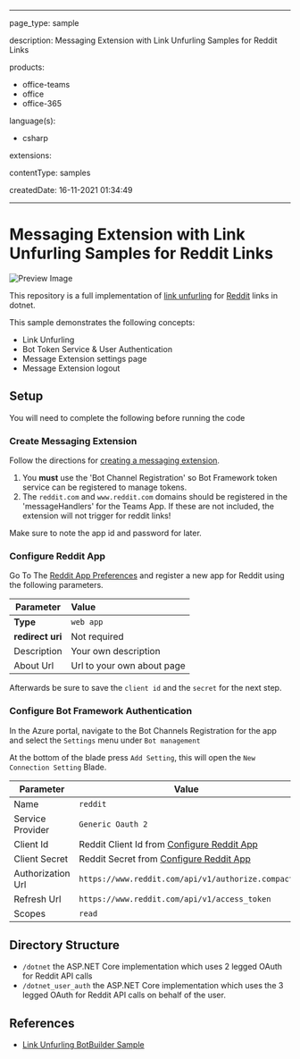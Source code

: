 
---

page_type: sample

description: Messaging Extension with Link Unfurling Samples for Reddit Links

products:
- office-teams
- office
- office-365

language(s):
- csharp

extensions:

contentType: samples

createdDate: 16-11-2021 01:34:49

---
# Messaging Extension with Link Unfurling Samples for Reddit Links
![Preview Image](doc/images/Preview.gif)

This repository is a full implementation of [link unfurling](https://docs.microsoft.com/en-us/microsoftteams/platform/messaging-extensions/how-to/link-unfurling?tabs=dotnet) for [Reddit](https://reddit.com) links in dotnet.

This sample demonstrates the following concepts: 
- Link Unfurling
- Bot Token Service & User Authentication
- Message Extension settings page
- Message Extension logout

## Setup
You will need to complete the following before running the code

### Create Messaging Extension
Follow the directions for [creating a messaging extension](https://docs.microsoft.com/en-us/microsoftteams/platform/messaging-extensions/how-to/create-messaging-extension).

1. You __must__ use the 'Bot Channel Registration' so Bot Framework token service can be registered to manage tokens. 
2. The `reddit.com` and `www.reddit.com` domains should be registered in the 'messageHandlers' for the Teams App. If these are not included, the extension will not trigger for reddit links!

Make sure to note the app id and password for later. 

### Configure Reddit App
Go To The [Reddit App Preferences](https://www.reddit.com/prefs/apps/) and register a new app for Reddit using the following parameters. 

| Parameter        | Value                      |
|------------------|:---------------------------|
| __Type__         | `web app`                  |
| __redirect uri__ | Not required               |
| Description      | Your own description       |
| About Url        | Url to your own about page |

Afterwards be sure to save the `client id` and the `secret` for the next step. 

### Configure Bot Framework Authentication
In the Azure portal, navigate to the Bot Channels Registration for the app and select the `Settings` menu under `Bot management`

At the bottom of the blade press `Add Setting`, this will open the `New Connection Setting` Blade. 

| Parameter         | Value                                                               |
|-------------------|---------------------------------------------------------------------|
| Name              | `reddit`                                                            |
| Service Provider  | `Generic Oauth 2`                                                   |
| Client Id         | Reddit Client Id from [Configure Reddit App](#configure-reddit-app) |
| Client Secret     | Reddit Secret from [Configure Reddit App](#configure-reddit-app)    |
| Authorization Url | `https://www.reddit.com/api/v1/authorize.compact`                   |
| Refresh Url       | `https://www.reddit.com/api/v1/access_token`                        |
| Scopes            | `read`                                                              |


<!-- ## Architecture -->
<!--insert an architecture diagram -->

## Directory Structure
- `/dotnet` the ASP.NET Core implementation which uses 2 legged OAuth for Reddit API calls
- `/dotnet_user_auth` the ASP.NET Core implementation which uses the 3 legged OAuth for Reddit API calls on behalf of the user.

## References

- [Link Unfurling BotBuilder Sample](https://github.com/microsoft/BotBuilder-Samples/tree/master/samples/csharp_dotnetcore/55.teams-link-unfurling)


